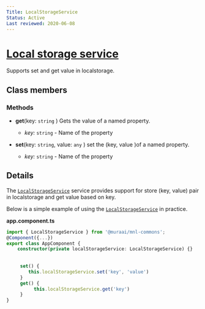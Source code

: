 ```yaml
---
Title: LocalStorageService
Status: Active
Last reviewed: 2020-06-08
---
```


# [Local storage service](/projects/commons/src/lib/services/local-storage.service.ts "Defined in local-storage.service.ts")

Supports set and get value in localstorage.

## Class members

### Methods

-   **get**(key: `string` )
    Gets the value of a named property.
    -   _key:_ `string`  - Name of the property

-   **set**(key: `string`, value: `any` )
    set the (key, value )of a named property.
    -   _key:_ `string`  - Name of the property


## Details

The [`LocalStorageService`](/projects/commons/src/lib/services/local-storage.service.ts) service provides support for store (key, value) pair in localstorage and get value based on key.


Below is a simple example of using the [`LocalStorageService`](/projects/commons/src/lib/services/local-storage.service.ts) in practice. 

**app.component.ts**

```ts
import { LocalStorageService } from '@muraai/mnl-commons';
@Component({...})
export class AppComponent {
    constructor(private localStorageService: LocalStorageService) {}
    
    
     set() {
        this.localStorageService.set('key', 'value')
     }
     get() {
          this.localStorageService.get('key')
     }
}
```